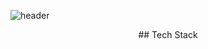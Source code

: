 ![header](https://capsule-render.vercel.app/api?type=waving&color=auto&height=300&section=header&text=WELCOME&desc=Hoon's%20Github%20Profile&fontSize=90&animation=fadeIn&fontAlignY=45)
<div align="center">
## Tech Stack
</div>
<!--
**KR-foxn/KR-foxn** is a ✨ _special_ ✨ repository because its `README.md` (this file) appears on your GitHub profile.

Here are some ideas to get you started:

- 🔭 I’m currently working on ...
- 🌱 I’m currently learning ...
- 👯 I’m looking to collaborate on ...
- 🤔 I’m looking for help with ...
- 💬 Ask me about ...
- 📫 How to reach me: ...
- 😄 Pronouns: ...
- ⚡ Fun fact: ...
-->
